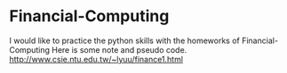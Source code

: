 # Financial-Computing

I would like to practice the python skills with the homeworks of Financial-Computing
Here is some note and pseudo code.
http://www.csie.ntu.edu.tw/~lyuu/finance1.html
